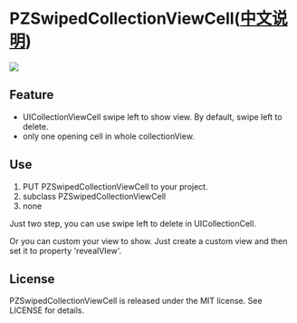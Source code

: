 # PZSwipedCollectionViewCell([中文说明](https://github.com/EvoIos/PZSwipedCollectionViewCell/blob/master/READMEByChinese.md))

![](https://raw.githubusercontent.com/EvoIos/PZSwipedCollectionViewCell/master/swipelefttodelete.gif)

## Feature

- UICollectionViewCell swipe left to show view. By default, swipe left to delete.
- only one opening cell in whole collectionView.

## Use

1. PUT PZSwipedCollectionViewCell to your project.
2. subclass PZSwipedCollectionViewCell
3. none

Just two step, you can use swipe left to delete in UICollectionCell.

Or you can custom your view to show. Just create a custom view and then set it to property 'revealVIew'.

## License

PZSwipedCollectionViewCell is released under the MIT license. See LICENSE for details.
